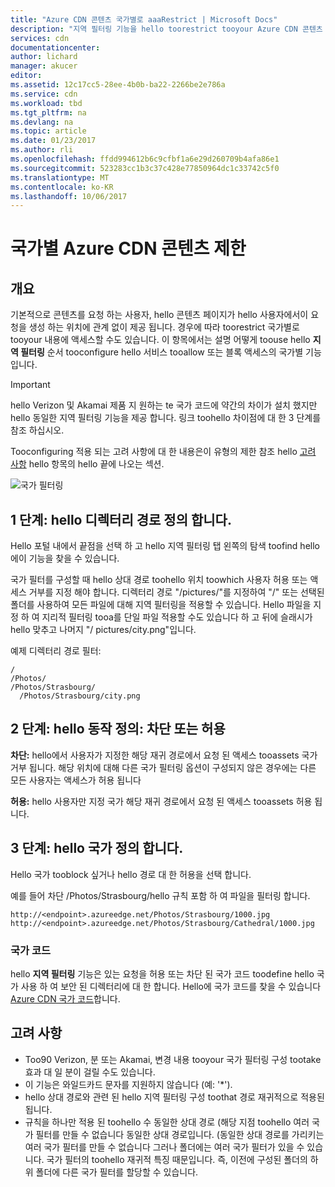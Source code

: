 ```yaml
---
title: "Azure CDN 콘텐츠 국가별로 aaaRestrict | Microsoft Docs"
description: "지역 필터링 기능을 hello toorestrict tooyour Azure CDN 콘텐츠 사용 하 여 액세스 방법에 대해 알아봅니다."
services: cdn
documentationcenter: 
author: lichard
manager: akucer
editor: 
ms.assetid: 12c17cc5-28ee-4b0b-ba22-2266be2e786a
ms.service: cdn
ms.workload: tbd
ms.tgt_pltfrm: na
ms.devlang: na
ms.topic: article
ms.date: 01/23/2017
ms.author: rli
ms.openlocfilehash: ffdd994612b6c9cfbf1a6e29d260709b4afa86e1
ms.sourcegitcommit: 523283cc1b3c37c428e77850964dc1c33742c5f0
ms.translationtype: MT
ms.contentlocale: ko-KR
ms.lasthandoff: 10/06/2017
---
```

# <a name="restrict-azure-cdn-content-by-country"></a>국가별 Azure CDN 콘텐츠 제한

## <a name="overview"></a>개요
기본적으로 콘텐츠를 요청 하는 사용자, hello 콘텐츠 페이지가 hello 사용자에서이 요청을 생성 하는 위치에 관계 없이 제공 됩니다. 경우에 따라 toorestrict 국가별로 tooyour 내용에 액세스할 수도 있습니다. 이 항목에서는 설명 어떻게 toouse hello **지역 필터링** 순서 tooconfigure hello 서비스 tooallow 또는 블록 액세스의 국가별 기능입니다.

> [!IMPORTANT]
> hello Verizon 및 Akamai 제품 지 원하는 te 국가 코드에 약간의 차이가 설치 했지만 hello 동일한 지역 필터링 기능을 제공 합니다. 링크 toohello 차이점에 대 한 3 단계를 참조 하십시오.


Tooconfiguring 적용 되는 고려 사항에 대 한 내용은이 유형의 제한 참조 hello [고려 사항](cdn-restrict-access-by-country.md#considerations) hello 항목의 hello 끝에 나오는 섹션.  

![국가 필터링](./media/cdn-filtering/cdn-country-filtering-akamai.png)

## <a name="step-1-define-hello-directory-path"></a>1 단계: hello 디렉터리 경로 정의 합니다.
Hello 포털 내에서 끝점을 선택 하 고 hello 지역 필터링 탭 왼쪽의 탐색 toofind hello에이 기능을 찾을 수 있습니다.

국가 필터를 구성할 때 hello 상대 경로 toohello 위치 toowhich 사용자 허용 또는 액세스 거부를 지정 해야 합니다. 디렉터리 경로 "/pictures/"를 지정하여 "/" 또는 선택된 폴더를 사용하여 모든 파일에 대해 지역 필터링을 적용할 수 있습니다. Hello 파일을 지정 하 여 지리적 필터링 tooa를 단일 파일 적용할 수도 있습니다 하 고 뒤에 슬래시가 hello 맞추고 나머지 "/ pictures/city.png"입니다.

예제 디렉터리 경로 필터:

    /                                 
    /Photos/
    /Photos/Strasbourg/
      /Photos/Strasbourg/city.png

## <a name="step-2-define-hello-action-block-or-allow"></a>2 단계: hello 동작 정의: 차단 또는 허용
**차단:** hello에서 사용자가 지정한 해당 재귀 경로에서 요청 된 액세스 tooassets 국가 거부 됩니다. 해당 위치에 대해 다른 국가 필터링 옵션이 구성되지 않은 경우에는 다른 모든 사용자는 액세스가 허용 됩니다

**허용:** hello 사용자만 지정 국가 해당 재귀 경로에서 요청 된 액세스 tooassets 허용 됩니다.

## <a name="step-3-define-hello-countries"></a>3 단계: hello 국가 정의 합니다.
Hello 국가 tooblock 싶거나 hello 경로 대 한 허용을 선택 합니다. 

예를 들어 차단 /Photos/Strasbourg/hello 규칙 포함 하 여 파일을 필터링 합니다.

    http://<endpoint>.azureedge.net/Photos/Strasbourg/1000.jpg
    http://<endpoint>.azureedge.net/Photos/Strasbourg/Cathedral/1000.jpg


### <a name="country-codes"></a>국가 코드
hello **지역 필터링** 기능은 있는 요청을 허용 또는 차단 된 국가 코드 toodefine hello 국가 사용 하 여 보안 된 디렉터리에 대 한 합니다. Hello에 국가 코드를 찾을 수 있습니다 [Azure CDN 국가 코드](https://msdn.microsoft.com/library/mt761717.aspx)합니다. 

## <a id="considerations"></a>고려 사항
* Too90 Verizon, 분 또는 Akamai, 변경 내용 tooyour 국가 필터링 구성 tootake 효과 대 일 분이 걸릴 수도 있습니다.
* 이 기능은 와일드카드 문자를 지원하지 않습니다 (예: '*').
* hello 상대 경로와 관련 된 hello 지역 필터링 구성 toothat 경로 재귀적으로 적용된 됩니다.
* 규칙을 하나만 적용 된 toohello 수 동일한 상대 경로 (해당 지점 toohello 여러 국가 필터를 만들 수 없습니다 동일한 상대 경로입니다. (동일한 상대 경로를 가리키는 여러 국가 필터를 만들 수 없습니다  그러나 폴더에는 여러 국가 필터가 있을 수 있습니다. 국가 필터의 toohello 재귀적 특징 때문입니다. 즉, 이전에 구성된 폴더의 하위 폴더에 다른 국가 필터를 할당할 수 있습니다.

